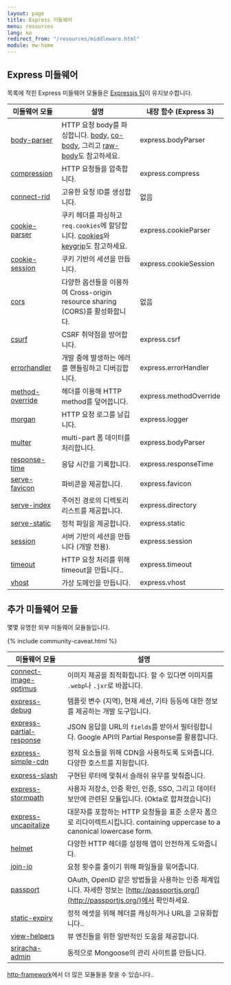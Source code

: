```yaml
---
layout: page
title: Express 미들웨어
menu: resources
lang: ko
redirect_from: "/resources/middleware.html"
module: mw-home
---
```


## Express 미들웨어

목록에 적힌 Express 미들웨어 모듈들은 [Expressjs 팀](https://github.com/orgs/expressjs/people)이 유지보수합니다.

| 미들웨어 모듈 | 설명 | 내장 함수 (Express 3)|
|---------------------------|---------------------|----------------------|
| [body-parser](/{{page.lang}}/resources/middleware/body-parser.html) | HTTP 요청 body를 파싱합니다. [body](https://github.com/raynos/body), [co-body](https://github.com/visionmedia/co-body), 그리고 [raw-body](https://github.com/stream-utils/raw-body)도 참고하세요. | express.bodyParser |
| [compression](/{{page.lang}}/resources/middleware/compression.html) | HTTP 요청들을 압축합니다. | express.compress |
| [connect-rid](/{{page.lang}}/resources/middleware/connect-rid.html) | 고유한 요청 ID를 생성합니다. | 없음 |
| [cookie-parser](/{{page.lang}}/resources/middleware/cookie-parser.html) | 쿠키 헤더를 파싱하고 `req.cookies`에 할당합니다. [cookies](https://github.com/jed/cookies)와 [keygrip](https://github.com/jed/keygrip)도 참고하세요. | express.cookieParser|
| [cookie-session](/{{page.lang}}/resources/middleware/cookie-session.html) | 쿠키 기반의 세션을 만듭니다.| express.cookieSession |
| [cors](/{{page.lang}}/resources/middleware/cors.html) | 다양한 옵션들을 이용하여 Cross-origin resource sharing (CORS)를 활성화합니다. | 없음 |
| [csurf](/{{page.lang}}/resources/middleware/csurf.html) | CSRF 취약점을 방어합니다.|express.csrf |
| [errorhandler](/{{page.lang}}/resources/middleware/errorhandler.html) | 개발 중에 발생하는 에러를 핸들링하고 디버깅합니다. |express.errorHandler |
| [method-override](/{{page.lang}}/resources/middleware/method-override.html) |헤더를 이용해 HTTP method를 덮어씁니다. |express.methodOverride |
| [morgan](/{{page.lang}}/resources/middleware/morgan.html) | HTTP 요청 로그를 남깁니다. | express.logger |
| [multer](/{{page.lang}}/resources/middleware/multer.html) | multi-part 폼 데이터를 처리합니다. | express.bodyParser |
| [response-time](/{{page.lang}}/resources/middleware/response-time.html) | 응답 시간을 기록합니다. |express.responseTime |
| [serve-favicon](/{{page.lang}}/resources/middleware/serve-favicon.html) | 파비콘을 제공합니다. |express.favicon |
| [serve-index](/{{page.lang}}/resources/middleware/serve-index.html) | 주어진 경로의 디렉토리 리스트를 제공합니다.| express.directory |
| [serve-static](/{{page.lang}}/resources/middleware/serve-static.html) | 정적 파일을 제공합니다. |express.static |
| [session](/{{page.lang}}/resources/middleware/session.html) | 서버 기반의 세션을 만듭니다 (개발 전용). | express.session |
| [timeout](/{{page.lang}}/resources/middleware/timeout.html) | HTTP 요청 처리를 위해 timeout을 만듭니다..|express.timeout |
| [vhost](/{{page.lang}}/resources/middleware/vhost.html) |가상 도메인을 만듭니다.|express.vhost|

## 추가 미들웨어 모듈

몇몇 유명한 외부 미들웨어 모듈들입니다.

{% include community-caveat.html %}

|미들웨어&nbsp;모듈 | 설명 |
|---------------------------|---------------------|
| [connect-image-optimus](https://github.com/msemenistyi/connect-image-optimus) | 이미지 제공을 최적화힙니다. 할 수 있다면 이미지를 `.webp`나 `.jxr`로 바꿉니다.|
| [express-debug](https://github.com/devoidfury/express-debug) | 템플릿 변수 (지역), 현재 세션, 기타 등등에 대한 정보를 제공하는 개발 도구입니다.|
| [express-partial-response](https://github.com/nemtsov/express-partial-response) | JSON 응답을 URL의 `fields`를 받아서 필터링합니다. Google API의 Partial Response를 활용합니다.|
| [express-simple-cdn](https://github.com/jamiesteven/express-simple-cdn) | 정적 요소들을 위해 CDN을 사용하도록 도와줍니다. 다양한 호스트를 지원합니다.|
| [express-slash](https://github.com/ericf/express-slash) | 구현된 루터에 맟춰서 슬래쉬 유무를 맞춰줍니다.|
| [express-stormpath](https://github.com/stormpath/stormpath-express) | 사용자 저장소, 인증 확인, 인증, SSO, 그리고 데이터 보안에 관련된 모듈입니다. (Okta로 합쳐졌습니다)|
| [express-uncapitalize](https://github.com/jamiesteven/express-uncapitalize) | 대문자를 포함하는 HTTP 요청들을 표준 소문자 폼으로 리다이렉트시킵니다. containing uppercase to a canonical lowercase form.|
| [helmet](https://github.com/helmetjs/helmet) |다양한 HTTP 헤더를 설정해 앱이 안전하게 도와줍니다.|
| [join-io](https://github.com/coderaiser/join-io) | 요청 횟수를 줄이기 위해 파일들을 묶어줍니다.|
| [passport](https://github.com/jaredhanson/passport) | OAuth, OpenID 같은 방법들을 사용하는 인증 체계입니다. 자세한 정보는 [http://passportjs.org/](http://passportjs.org/)에서 확인하세요.|
| [static-expiry](https://github.com/paulwalker/connect-static-expiry) | 정적 에셋을 위해 헤더를 캐싱하거나 URL을 고유화합니다..|
| [view-helpers](https://github.com/madhums/node-view-helpers) | 뷰 엔진들을 위한 일반적인 도움을 제공합니다.| <!-- 아마도 오역 -->
| [sriracha-admin](https://github.com/hdngr/siracha) | 동적으로 Mongoose의 관리 사이트를 만듭니다. |

[http-framework](https://github.com/Raynos/http-framework#modules)에서 더 많은 모듈들을 찾을 수 있습니다..
